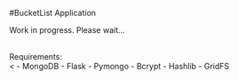 #BucketList Application

Work in progress. Please wait...

<br>
Requirements:
<br>
<
- MongoDB
- Flask
- Pymongo
- Bcrypt
- Hashlib
- GridFS